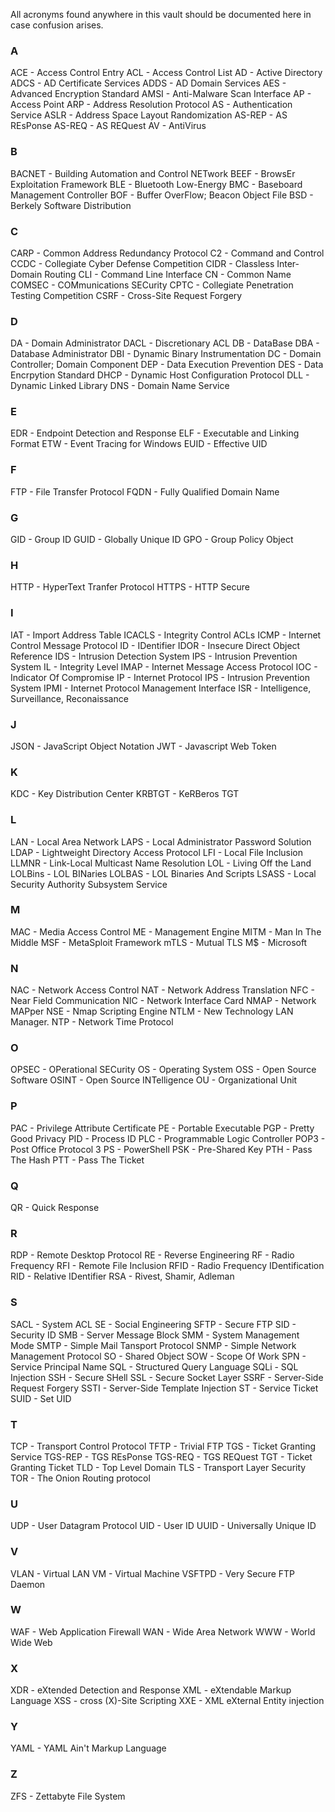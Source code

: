 All acronyms found anywhere in this vault should be documented here in case confusion arises. 

### A
ACE - Access Control Entry
ACL - Access Control List
AD - Active Directory
ADCS - AD Certificate Services
ADDS - AD Domain Services
AES - Advanced Encryption Standard
AMSI - Anti-Malware Scan Interface
AP - Access Point
ARP - Address Resolution Protocol
AS - Authentication Service
ASLR - Address Space Layout Randomization
AS-REP - AS REsPonse
AS-REQ - AS REQuest
AV - AntiVirus

### B
BACNET - Building Automation and Control NETwork
BEEF - BrowsEr Exploitation Framework
BLE - Bluetooth Low-Energy
BMC - Baseboard Management Controller
BOF - Buffer OverFlow; Beacon Object File
BSD - Berkely Software Distribution

### C
CARP - Common Address Redundancy Protocol
C2 - Command and Control
CCDC - Collegiate Cyber Defense Competition
CIDR - Classless Inter-Domain Routing
CLI - Command Line Interface
CN - Common Name
COMSEC - COMmunications SECurity
CPTC - Collegiate Penetration Testing Competition
CSRF - Cross-Site Request Forgery

### D
DA - Domain Administrator
DACL - Discretionary ACL
DB - DataBase
DBA - Database Administrator
DBI - Dynamic Binary Instrumentation
DC - Domain Controller; Domain Component
DEP - Data Execution Prevention
DES - Data Encrpytion Standard
DHCP - Dynamic Host Configuration Protocol
DLL - Dynamic Linked Library
DNS - Domain Name Service

### E
EDR - Endpoint Detection and Response
ELF - Executable and Linking Format
ETW - Event Tracing for Windows
EUID - Effective UID

### F
FTP - File Transfer Protocol
FQDN - Fully Qualified Domain Name

### G
GID - Group ID
GUID - Globally Unique ID
GPO - Group Policy Object

### H
HTTP - HyperText Tranfer Protocol
HTTPS - HTTP Secure

### I
IAT - Import Address Table
ICACLS - Integrity Control ACLs
ICMP - Internet Control Message Protocol
ID - IDentifier
IDOR - Insecure Direct Object Reference
IDS - Intrusion Detection System
IPS - Intrusion Prevention System
IL - Integrity Level
IMAP - Internet Message Access Protocol
IOC - Indicator Of Compromise
IP - Internet Protocol
IPS - Intrusion Prevention System
IPMI - Internet Protocol Management Interface
ISR - Intelligence, Surveillance, Reconaissance

### J
JSON - JavaScript Object Notation
JWT - Javascript Web Token

### K
KDC - Key Distribution Center
KRBTGT - KeRBeros TGT

### L
LAN - Local Area Network
LAPS - Local Administrator Password Solution
LDAP - Lightweight Directory Access Protocol
LFI - Local File Inclusion
LLMNR - Link-Local Multicast Name Resolution
LOL - Living Off the Land
LOLBins - LOL BINaries
LOLBAS - LOL Binaries And Scripts
LSASS - Local Security Authority Subsystem Service

### M
MAC - Media Access Control
ME - Management Engine
MITM - Man In The Middle
MSF - MetaSploit Framework
mTLS - Mutual TLS
M$ - Microsoft

### N
NAC - Network Access Control
NAT - Network Address Translation
NFC - Near Field Communication
NIC - Network Interface Card
NMAP - Network MAPper
NSE - Nmap Scripting Engine
NTLM - New Technology LAN Manager. 
NTP - Network Time Protocol

### O
OPSEC - OPerational SECurity
OS - Operating System
OSS - Open Source Software
OSINT - Open Source INTelligence
OU - Organizational Unit

### P
PAC - Privilege Attribute Certificate
PE - Portable Executable
PGP - Pretty Good Privacy
PID - Process ID
PLC - Programmable Logic Controller
POP3 - Post Office Protocol 3
PS - PowerShell
PSK - Pre-Shared Key
PTH - Pass The Hash
PTT - Pass The Ticket

### Q
QR - Quick Response

### R
RDP - Remote Desktop Protocol
RE - Reverse Engineering
RF - Radio Frequency
RFI - Remote File Inclusion
RFID - Radio Frequency IDentification
RID - Relative IDentifier
RSA - Rivest, Shamir, Adleman

### S
SACL - System ACL
SE - Social Engineering
SFTP - Secure FTP
SID - Security ID
SMB - Server Message Block
SMM - System Management Mode
SMTP - Simple Mail Tansport Protocol
SNMP - Simple Network Management Protocol
SO - Shared Object
SOW - Scope Of Work
SPN - Service Principal Name
SQL - Structured Query Language
SQLi - SQL Injection
SSH - Secure SHell
SSL - Secure Socket Layer
SSRF - Server-Side Request Forgery
SSTI - Server-Side Template Injection
ST - Service Ticket
SUID - Set UID

### T
TCP - Transport Control Protocol
TFTP - Trivial FTP
TGS - Ticket Granting Service
TGS-REP - TGS REsPonse
TGS-REQ - TGS REQuest
TGT - Ticket Granting Ticket
TLD - Top Level Domain
TLS - Transport Layer Security
TOR - The Onion Routing protocol

### U
UDP - User Datagram Protocol
UID - User ID
UUID - Universally Unique ID

### V
VLAN - Virtual LAN
VM - Virtual Machine
VSFTPD - Very Secure FTP Daemon

### W
WAF - Web Application Firewall
WAN - Wide Area Network
WWW - World Wide Web

### X
XDR - eXtended Detection and Response
XML - eXtendable Markup Language
XSS - cross (X)-Site Scripting
XXE - XML eXternal Entity injection

### Y
YAML - YAML Ain't Markup Language

### Z
ZFS - Zettabyte File System

